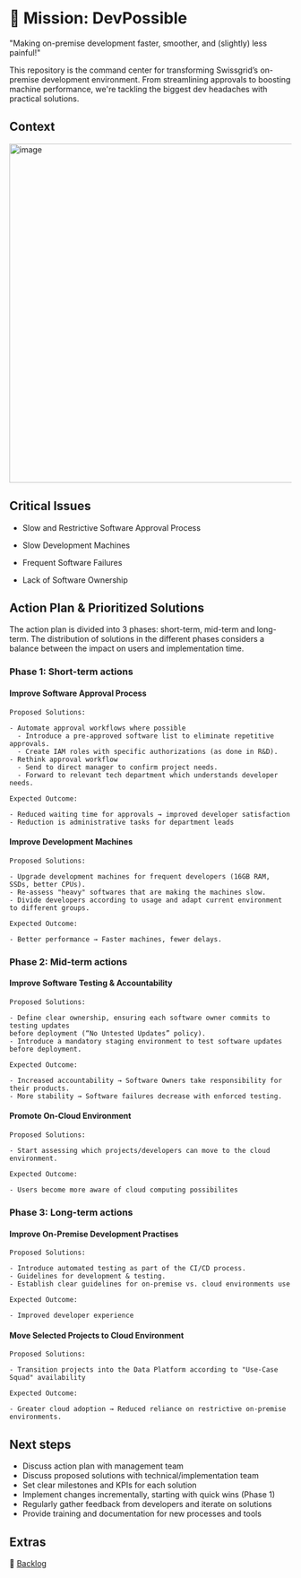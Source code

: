 # 🚀 Mission: DevPossible

"Making on-premise development faster, smoother, and (slightly) less painful!"

This repository is the command center for transforming Swissgrid’s on-premise development environment. From streamlining approvals to boosting machine performance, we're tackling the biggest dev headaches with practical solutions. 

## Context

<img width="605" alt="image" src="https://github.com/user-attachments/assets/9b6bf099-5c5c-484b-ba20-05aa5cf227d9" />

## Critical Issues 

  - Slow and Restrictive Software Approval Process
    
  - Slow Development Machines
    
  - Frequent Software Failures
    
  - Lack of Software Ownership

## Action Plan & Prioritized Solutions

The action plan is divided into 3 phases: short-term, mid-term and long-term. The distribution of solutions in the different phases considers a balance between the impact on users and implementation time.


### Phase 1: Short-term actions

  #### Improve Software Approval Process
  
    Proposed Solutions:
    
    - Automate approval workflows where possible
      - Introduce a pre-approved software list to eliminate repetitive approvals.
      - Create IAM roles with specific authorizations (as done in R&D).
    - Rethink approval workflow
      - Send to direct manager to confirm project needs.
      - Forward to relevant tech department which understands developer needs.
    
    Expected Outcome: 
    
    - Reduced waiting time for approvals → improved developer satisfaction
    - Reduction is administrative tasks for department leads
    
  
  #### Improve Development Machines
  
    Proposed Solutions:
    
    - Upgrade development machines for frequent developers (16GB RAM, SSDs, better CPUs).
    - Re-assess "heavy" softwares that are making the machines slow.
    - Divide developers according to usage and adapt current environment to different groups.
    
    Expected Outcome:
    
    - Better performance → Faster machines, fewer delays.


### Phase 2: Mid-term actions 

  #### Improve Software Testing & Accountability
  
    Proposed Solutions:
    
    - Define clear ownership, ensuring each software owner commits to testing updates 
    before deployment (“No Untested Updates” policy).
    - Introduce a mandatory staging environment to test software updates before deployment.
    
    Expected Outcome:
    
    - Increased accountability → Software Owners take responsibility for their products.
    - More stability → Software failures decrease with enforced testing.
  
  #### Promote On-Cloud Environment
    
    Proposed Solutions:
    
    - Start assessing which projects/developers can move to the cloud environment.
    
    Expected Outcome:
    
    - Users become more aware of cloud computing possibilites


### Phase 3: Long-term actions

  #### Improve On-Premise Development Practises
  
    Proposed Solutions:
    
    - Introduce automated testing as part of the CI/CD process.
    - Guidelines for development & testing.
    - Establish clear guidelines for on-premise vs. cloud environments use
    
    Expected Outcome:
    
    - Improved developer experience
    
  #### Move Selected Projects to Cloud Environment
    
    Proposed Solutions:
    
    - Transition projects into the Data Platform according to "Use-Case Squad" availability
    
    Expected Outcome:
    
    - Greater cloud adoption → Reduced reliance on restrictive on-premise environments.
  
  
## Next steps

* Discuss action plan with management team
* Discuss proposed solutions with technical/implementation team
* Set clear milestones and KPIs for each solution
* Implement changes incrementally, starting with quick wins (Phase 1)
* Regularly gather feedback from developers and iterate on solutions
* Provide training and documentation for new processes and tools

## Extras
👀 [Backlog](https://github.com/users/catarinapmartins/projects/2/views/1)


